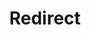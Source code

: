 ﻿---
layout: src/layouts/Redirect.astro
title: Redirect
redirect: /docs/octopus-rest-api/cli/octopus-project-group-view
pubDate:  2023-01-01
navSearch: false
navSitemap: false
navMenu: false
---
